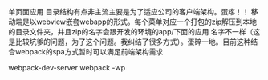 单页面应用
    目录结构有点非主流主要是为了适应公司的客户端架构。蛋疼！！
    移动端是以webview嵌套webapp的形式。每个菜单对应一个打包的zip解压到本地的目录文件夹，并且zip的名字会跟开发的环境的app/下面的应用
    名字不一样（这是比较坑爹的问题，为了这个问题。我纠结了很多方式）。蛋碎一地。目前这种结合webpack的spa方式暂时可以满足前端架构需求


webpack-dev-server
webpack -wp

